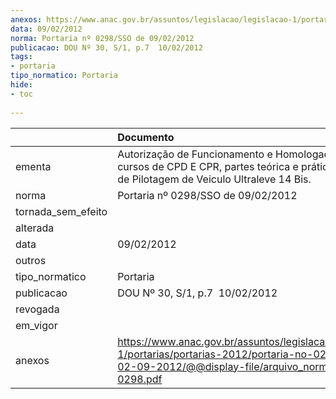 ```yaml
---
anexos: https://www.anac.gov.br/assuntos/legislacao/legislacao-1/portarias/portarias-2012/portaria-no-0298-sso-de-02-09-2012/@@display-file/arquivo_norma/PA2012-0298.pdf
data: 09/02/2012
norma: Portaria nº 0298/SSO de 09/02/2012
publicacao: DOU Nº 30, S/1, p.7  10/02/2012
tags:
- portaria
tipo_normatico: Portaria
hide: 
- toc 
 
---
```


|                    | Documento                                                                                                                                                         |
|:-------------------|:------------------------------------------------------------------------------------------------------------------------------------------------------------------|
| ementa             | Autorização de Funcionamento e Homologação dos cursos de CPD E CPR, partes teórica e prática do Curso de Pilotagem de Veiculo Ultraleve 14 Bis.                   |
| norma              | Portaria nº 0298/SSO de 09/02/2012                                                                                                                                |
| tornada_sem_efeito |                                                                                                                                                                   |
| alterada           |                                                                                                                                                                   |
| data               | 09/02/2012                                                                                                                                                        |
| outros             |                                                                                                                                                                   |
| tipo_normatico     | Portaria                                                                                                                                                          |
| publicacao         | DOU Nº 30, S/1, p.7  10/02/2012                                                                                                                                   |
| revogada           |                                                                                                                                                                   |
| em_vigor           |                                                                                                                                                                   |
| anexos             | https://www.anac.gov.br/assuntos/legislacao/legislacao-1/portarias/portarias-2012/portaria-no-0298-sso-de-02-09-2012/@@display-file/arquivo_norma/PA2012-0298.pdf |